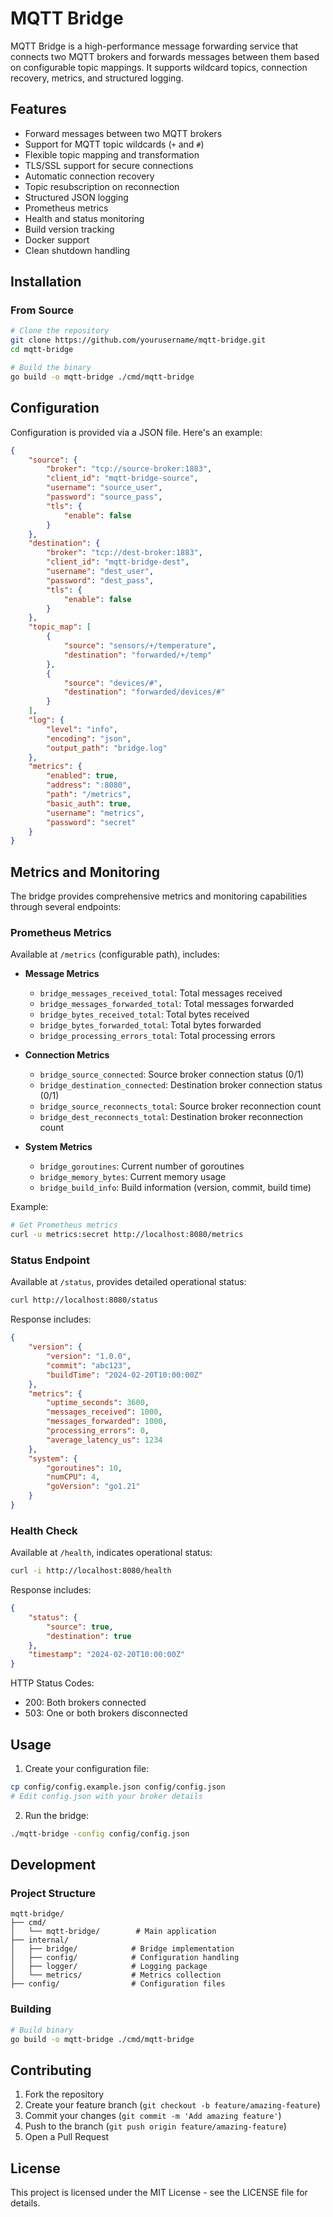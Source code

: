 # MQTT Bridge

MQTT Bridge is a high-performance message forwarding service that connects two MQTT brokers and forwards messages between them based on configurable topic mappings. It supports wildcard topics, connection recovery, metrics, and structured logging.

## Features

- Forward messages between two MQTT brokers
- Support for MQTT topic wildcards (`+` and `#`)
- Flexible topic mapping and transformation
- TLS/SSL support for secure connections
- Automatic connection recovery
- Topic resubscription on reconnection
- Structured JSON logging
- Prometheus metrics
- Health and status monitoring
- Build version tracking
- Docker support
- Clean shutdown handling

## Installation

### From Source

```bash
# Clone the repository
git clone https://github.com/yourusername/mqtt-bridge.git
cd mqtt-bridge

# Build the binary
go build -o mqtt-bridge ./cmd/mqtt-bridge
```

## Configuration

Configuration is provided via a JSON file. Here's an example:

```json
{
    "source": {
        "broker": "tcp://source-broker:1883",
        "client_id": "mqtt-bridge-source",
        "username": "source_user",
        "password": "source_pass",
        "tls": {
            "enable": false
        }
    },
    "destination": {
        "broker": "tcp://dest-broker:1883",
        "client_id": "mqtt-bridge-dest",
        "username": "dest_user",
        "password": "dest_pass",
        "tls": {
            "enable": false
        }
    },
    "topic_map": [
        {
            "source": "sensors/+/temperature",
            "destination": "forwarded/+/temp"
        },
        {
            "source": "devices/#",
            "destination": "forwarded/devices/#"
        }
    ],
    "log": {
        "level": "info",
        "encoding": "json",
        "output_path": "bridge.log"
    },
    "metrics": {
        "enabled": true,
        "address": ":8080",
        "path": "/metrics",
        "basic_auth": true,
        "username": "metrics",
        "password": "secret"
    }
}
```

## Metrics and Monitoring

The bridge provides comprehensive metrics and monitoring capabilities through several endpoints:

### Prometheus Metrics

Available at `/metrics` (configurable path), includes:

- **Message Metrics**
  - `bridge_messages_received_total`: Total messages received
  - `bridge_messages_forwarded_total`: Total messages forwarded
  - `bridge_bytes_received_total`: Total bytes received
  - `bridge_bytes_forwarded_total`: Total bytes forwarded
  - `bridge_processing_errors_total`: Total processing errors

- **Connection Metrics**
  - `bridge_source_connected`: Source broker connection status (0/1)
  - `bridge_destination_connected`: Destination broker connection status (0/1)
  - `bridge_source_reconnects_total`: Source broker reconnection count
  - `bridge_dest_reconnects_total`: Destination broker reconnection count

- **System Metrics**
  - `bridge_goroutines`: Current number of goroutines
  - `bridge_memory_bytes`: Current memory usage
  - `bridge_build_info`: Build information (version, commit, build time)

Example:
```bash
# Get Prometheus metrics
curl -u metrics:secret http://localhost:8080/metrics
```

### Status Endpoint

Available at `/status`, provides detailed operational status:

```bash
curl http://localhost:8080/status
```

Response includes:
```json
{
    "version": {
        "version": "1.0.0",
        "commit": "abc123",
        "buildTime": "2024-02-20T10:00:00Z"
    },
    "metrics": {
        "uptime_seconds": 3600,
        "messages_received": 1000,
        "messages_forwarded": 1000,
        "processing_errors": 0,
        "average_latency_us": 1234
    },
    "system": {
        "goroutines": 10,
        "numCPU": 4,
        "goVersion": "go1.21"
    }
}
```

### Health Check

Available at `/health`, indicates operational status:

```bash
curl -i http://localhost:8080/health
```

Response includes:
```json
{
    "status": {
        "source": true,
        "destination": true
    },
    "timestamp": "2024-02-20T10:00:00Z"
}
```

HTTP Status Codes:
- 200: Both brokers connected
- 503: One or both brokers disconnected

## Usage

1. Create your configuration file:
```bash
cp config/config.example.json config/config.json
# Edit config.json with your broker details
```

2. Run the bridge:
```bash
./mqtt-bridge -config config/config.json
```

## Development

### Project Structure

```
mqtt-bridge/
├── cmd/
│   └── mqtt-bridge/        # Main application
├── internal/
│   ├── bridge/            # Bridge implementation
│   ├── config/            # Configuration handling
│   ├── logger/            # Logging package
│   └── metrics/           # Metrics collection
├── config/                # Configuration files
```

### Building

```bash
# Build binary
go build -o mqtt-bridge ./cmd/mqtt-bridge
```

## Contributing

1. Fork the repository
2. Create your feature branch (`git checkout -b feature/amazing-feature`)
3. Commit your changes (`git commit -m 'Add amazing feature'`)
4. Push to the branch (`git push origin feature/amazing-feature`)
5. Open a Pull Request

## License

This project is licensed under the MIT License - see the LICENSE file for details.
